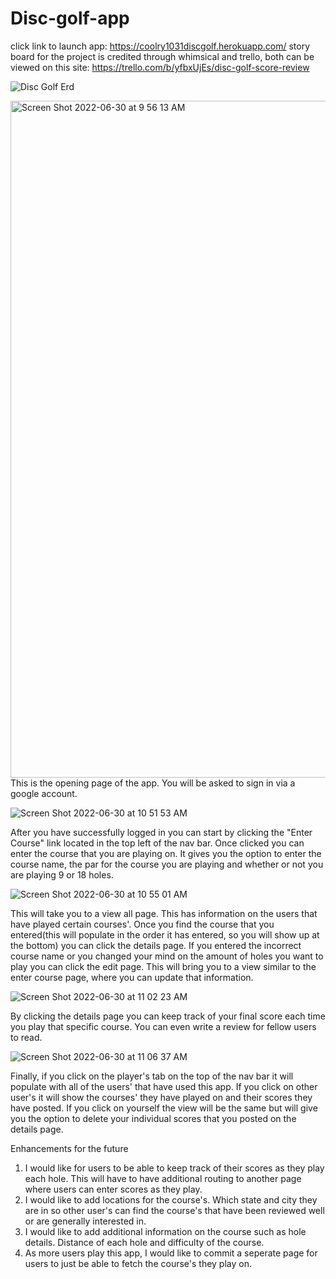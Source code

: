# Disc-golf-app
click link to launch app: https://coolry1031discgolf.herokuapp.com/
story board for the project is credited through whimsical and trello, both can be viewed on this site: https://trello.com/b/yfbxUjEs/disc-golf-score-review

![Disc Golf Erd](https://user-images.githubusercontent.com/104323543/176714033-903c88fc-7be0-448f-abde-c27dc64af4e5.png)




<img width="1083" alt="Screen Shot 2022-06-30 at 9 56 13 AM" src="https://user-images.githubusercontent.com/104323543/176707216-98df8171-262f-43cb-94cd-ef784e58cb49.png">
This is the opening page of the app.  You will be asked to sign in via a google account. 

![Screen Shot 2022-06-30 at 10 51 53 AM](https://user-images.githubusercontent.com/104323543/176708659-c06bcadd-ab8c-4e30-98f0-42853696b716.png)

After you have successfully logged in you can start by clicking the "Enter Course" link located in the top left of the nav bar. Once clicked you can enter the course that you are playing on.  It gives you the option to enter the course name, the par for the course you are playing and whether or not you are playing 9 or 18 holes. 

![Screen Shot 2022-06-30 at 10 55 01 AM](https://user-images.githubusercontent.com/104323543/176709332-3913dbe9-b262-4956-bef8-0dd1e7ba5205.png)

This will take you to a view all page.  This has information on the users that have played certain courses'.  Once you find the course that you entered(this will populate in the order it has entered, so you will show up at the bottom) you can click the details page.  If you entered the incorrect course name or you changed your mind on the amount of holes you want to play you can click the edit page.  This will bring you to a view similar to the enter course page, where you can update that information.

![Screen Shot 2022-06-30 at 11 02 23 AM](https://user-images.githubusercontent.com/104323543/176711101-1d7b4781-7bb7-4096-8b13-4daf87213ede.png)

By clicking the details page you can keep track of your final score each time you play that specific course.  You can even write a review for fellow users to read.

![Screen Shot 2022-06-30 at 11 06 37 AM](https://user-images.githubusercontent.com/104323543/176711989-47076b24-7d40-4bf7-80fd-584f2dfc224f.png)
 
Finally, if you click on the player's tab on the top of the nav bar it will populate with all of the users' that have used this app.  If you click on other user's it will show the courses' they have played on and their scores they have posted.  If you click on yourself the view will be the same but will give you the option to delete your individual scores that you posted on the details page.


Enhancements for the future
1. I would like for users to be able to keep track of their scores as they play each hole.  This will have to have additional routing to another page where users can enter scores as they play.
2. I would like to add locations for the course's. Which state and city they are in so other user's can find the course's that have been reviewed well or are generally interested in.
3. I would like to add additional information on the course such as hole details.  Distance of each hole and difficulty of the course.
4. As more users play this app, I would like to commit a seperate page for users to just be able to fetch the course's they play on. 
